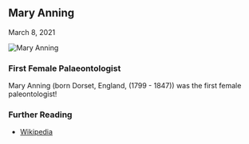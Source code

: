[//]: # (Date)

## Mary Anning

March 8, 2021

![Mary Anning](./../../mary_anning.jpg)

### First Female Palaeontologist


Mary Anning (born Dorset, England, (1799 - 1847)) was the first female paleontologist!

### Further Reading

* [Wikipedia](https://en.wikipedia.org/wiki/Mary_Anning)